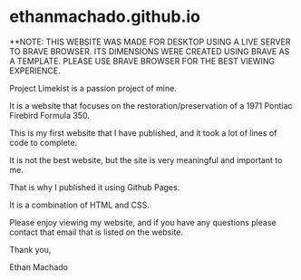 # ethanmachado.github.io

**NOTE: THIS WEBSITE WAS MADE FOR DESKTOP USING A LIVE SERVER TO BRAVE BROWSER. ITS DIMENSIONS WERE 
CREATED USING BRAVE AS A TEMPLATE. PLEASE USE BRAVE BROWSER FOR THE BEST VIEWING EXPERIENCE. 

Project Limekist is a passion project of mine. 

It is a website that focuses on the restoration/preservation of a 1971 Pontiac Firebird Formula 350.

This is my first website that I have published, and it took a lot of lines of code to complete. 

It is not the best website, but the site is very meaningful and important to me.

That is why I published it using Github Pages. 

It is a combination of HTML and CSS. 

Please enjoy viewing my website, and if you have any questions please contact that email that is 
listed on the website.

Thank you,

Ethan Machado
